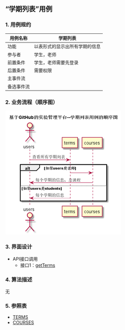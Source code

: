## “学期列表”用例

### 1. 用例规约

用例名称 | 学期列表
---|---
功能 | 以表形式的显示出所有学期的信息
参与者 | 学生，老师
前置条件 | 学生，老师需要先登录
后置条件 | 需要权限
主事件流 | 
备选事件流 | 

### 2. 业务流程（顺序图）
![](../images/学期列表顺序图.png)

### 3. 界面设计
- API接口调用
    - 接口1：[getTerms](../接口/getTerms.md)

### 4. 算法描述
无

### 5. 参照表
- [TERMS](../数据库设计.md)
- [COURSES](../数据库设计.md)
